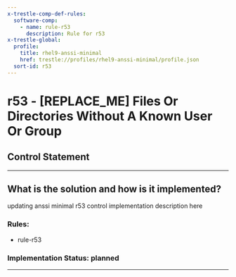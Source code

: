 ```yaml
---
x-trestle-comp-def-rules:
  software-comp:
    - name: rule-r53
      description: Rule for r53
x-trestle-global:
  profile:
    title: rhel9-anssi-minimal
    href: trestle://profiles/rhel9-anssi-minimal/profile.json
  sort-id: r53
---
```


# r53 - \[REPLACE_ME\] Files Or Directories Without A Known User Or Group

## Control Statement

______________________________________________________________________

## What is the solution and how is it implemented?

<!-- For implementation status enter one of: implemented, partial, planned, alternative, not-applicable -->

<!-- Note that the list of rules under ### Rules: is read-only and changes will not be captured after assembly to JSON -->

<!-- Add control implementation description here for control: r53 -->

updating anssi minimal r53 control implementation description here

### Rules:

  - rule-r53

### Implementation Status: planned

______________________________________________________________________
